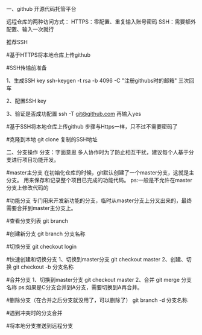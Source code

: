 一、github
开源代码托管平台

远程仓库的两种访问方式：
HTTPS：零配置、重复输入账号密码
SSH：需要额外配置、输入一次就行

推荐SSH

#基于HTTPS将本地仓库上传github

#SSH传输前准备

1、生成SSH key
ssh-keygen -t rsa -b 4096 -C "注册githubs时的邮箱"
三次回车

2、配置SSH key

3、验证是否成功配置
ssh -T git@github.com
再输入yes

#基于SSH将本地仓库上传github
步骤与Https一样，只不过不需要密码了

#克隆到本地
git clone 复制的SSH地址

二、分支操作
分支：字面意思
多人协作时为了防止相互干扰，建议每个人基于分支进行项目功能开发。

#master主分支
在初始化仓库的时候，git默认创建了一个master分支，这就是主分支。
用来保存和记录整个项目已完成的功能代码。
ps:一般是不允许在master分支上修改代码的

#功能分支
专门用来开发新功能的分支，临时从master分支上分叉出来的，最终需要合并到master主分支上。

#查看分支列表
git branch

#创建新分支
git branch 分支名称

#切换分支
git checkout login

#快速创建和切换分支
1、切换到master分支
git checkout master
2、创建、切换
git checkout -b 分支名称

#合并分支
1、切换到master分支
git checkout master
2、合并
git merge 分支名称
ps:如果是C分支合并到A分支，需要切换到A再合并。

#删除分支（在合并之后分支就没用了，可以删除了）
git branch -d 分支名称 

#遇到冲突时的分支合并

#将本地分支推送到远程分支
